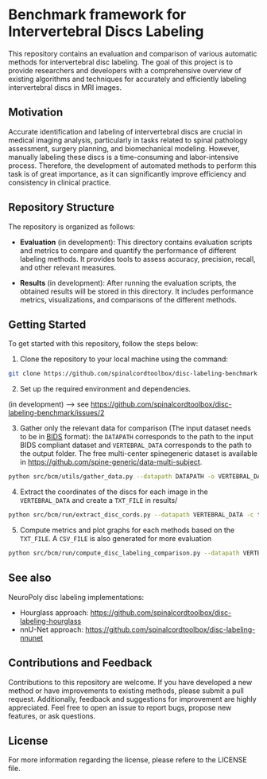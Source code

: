 # Benchmark framework for Intervertebral Discs Labeling 

This repository contains an evaluation and comparison of various automatic methods for intervertebral disc labeling. The goal of this project is to provide researchers and developers with a comprehensive overview of existing algorithms and techniques for accurately and efficiently labeling intervertebral discs in MRI images.

## Motivation

Accurate identification and labeling of intervertebral discs are crucial in medical imaging analysis, particularly in tasks related to spinal pathology assessment, surgery planning, and biomechanical modeling. However, manually labeling these discs is a time-consuming and labor-intensive process. Therefore, the development of automated methods to perform this task is of great importance, as it can significantly improve efficiency and consistency in clinical practice.

## Repository Structure

The repository is organized as follows:

- **Evaluation** (in development): This directory contains evaluation scripts and metrics to compare and quantify the performance of different labeling methods. It provides tools to assess accuracy, precision, recall, and other relevant measures.

- **Results** (in development): After running the evaluation scripts, the obtained results will be stored in this directory. It includes performance metrics, visualizations, and comparisons of the different methods.

## Getting Started

To get started with this repository, follow the steps below:

1. Clone the repository to your local machine using the command:
```Bash
git clone https://github.com/spinalcordtoolbox/disc-labeling-benchmark.git
```

2. Set up the required environment and dependencies. 

(in development) --> see https://github.com/spinalcordtoolbox/disc-labeling-benchmark/issues/2

3. Gather only the relevant data for comparison (The input dataset needs to be in [BIDS](https://bids.neuroimaging.io/) format): the `DATAPATH` corresponds to the path to the input BIDS compliant dataset and `VERTEBRAL_DATA` corresponds to the path to the output folder. The free multi-center spinegeneric dataset is available in https://github.com/spine-generic/data-multi-subject.
```Bash
python src/bcm/utils/gather_data.py --datapath DATAPATH -o VERTEBRAL_DATA --suffix-img SUFFIX_IMG --suffix-label SUFFIX_LABEL
```

4. Extract the coordinates of the discs for each image in the `VERTEBRAL_DATA` and create a `TXT_FILE` in results/
```Bash
python src/bcm/run/extract_disc_cords.py --datapath VERTEBRAL_DATA -c t2
```

5. Compute metrics and plot graphs for each methods based on the `TXT_FILE`. A `CSV_FILE` is also generated for more evaluation
```Bash
python src/bcm/run/compute_disc_labeling_comparison.py --datapath VERTEBRAL_DATA -txt results/files/spinegeneric_vert_T1w_hg15_discs_coords.txt -c t2
```

## See also

NeuroPoly disc labeling implementations:
- Hourglass approach: https://github.com/spinalcordtoolbox/disc-labeling-hourglass
- nnU-Net approach: https://github.com/spinalcordtoolbox/disc-labeling-nnunet

## Contributions and Feedback

Contributions to this repository are welcome. If you have developed a new method or have improvements to existing methods, please submit a pull request. Additionally, feedback and suggestions for improvement are highly appreciated. Feel free to open an issue to report bugs, propose new features, or ask questions.

## License

For more information regarding the license, please refere to the LICENSE file.
